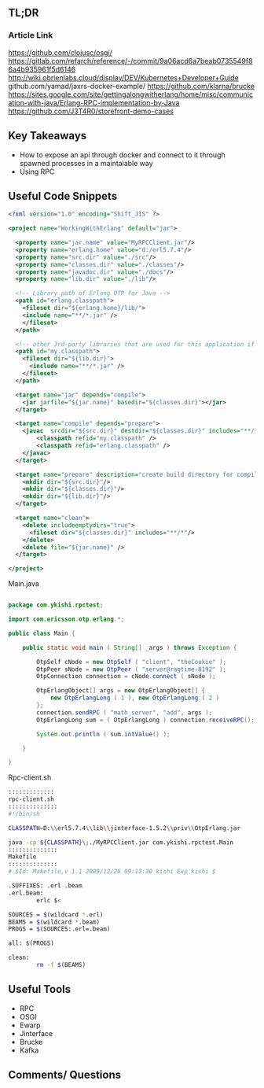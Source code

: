## TL;DR

### Article Link
https://github.com/clojusc/osgi/
https://gitlab.com/refarch/reference/-/commit/9a06acd6a7beab0735549f86a4b935961f5d6146
http://wiki.obrienlabs.cloud/display/DEV/Kubernetes+Developer+Guide
github.com/yamad/jaxrs-docker-example/
https://github.com/klarna/brucke
https://sites.google.com/site/gettingalongwitherlang/home/misc/communication-with-java/Erlang-RPC-implementation-by-Java
https://github.com/J3T4R0/storefront-demo-cases

## Key Takeaways
* How to expose an api through docker and connect to it through spawned processes in a maintaiable way
* Using RPC

## Useful Code Snippets
```xml
<?xml version="1.0" encoding="Shift_JIS" ?>

<project name="WorkingWithErlang" default="jar">

  <property name="jar.name" value="MyRPCClient.jar"/>
  <property name="erlang.home" value="d:/erl5.7.4"/>
  <property name="src.dir" value="./src"/>
  <property name="classes.dir" value="./classes"/>
  <property name="javadoc.dir" value="./docs"/>
  <property name="lib.dir" value="./lib"/>

  <!-- Library path of Erlang OTP for Java -->
  <path id="erlang.classpath">
    <fileset dir="${erlang.home}/lib/">
    <include name="**/*.jar" />
    </fileset>
  </path>

  <!-- other 3rd-party libraries that are used for this application if required -->
  <path id="my.classpath">
    <fileset dir="${lib.dir}">
      <include name="**/*.jar" />
    </fileset>
  </path>

  <target name="jar" depends="compile">
    <jar jarfile="${jar.name}" basedir="${classes.dir}"></jar>
  </target>

  <target name="compile" depends="prepare">
    <javac  srcdir="${src.dir}" destdir="${classes.dir}" includes="**/*.java">
        <classpath refid="my.classpath" />
        <classpath refid="erlang.classpath" />
    </javac>
  </target>

  <target name="prepare" description="create build directory for compiler output">
    <mkdir dir="${src.dir}"/>
    <mkdir dir="${classes.dir}"/>
    <mkdir dir="${lib.dir}"/>
  </target>

  <target name="clean">
    <delete includeemptydirs="true">
      <fileset dir="${classes.dir}" includes="**/*"/>
    </delete>
    <delete file="${jar.name}" />
  </target>

</project>
```
Main.java
```java

package com.ykishi.rpctest;

import com.ericsson.otp.erlang.*;

public class Main {

    public static void main ( String[] _args ) throws Exception {

        OtpSelf cNode = new OtpSelf ( "client", "theCookie" );
        OtpPeer sNode = new OtpPeer ( "server@ragtime-8192" );
        OtpConnection connection = cNode.connect ( sNode );

        OtpErlangObject[] args = new OtpErlangObject[] {
            new OtpErlangLong ( 1 ), new OtpErlangLong ( 2 )
        };
        connection.sendRPC ( "math_server", "add", args );
        OtpErlangLong sum = ( OtpErlangLong ) connection.receiveRPC();

        System.out.println ( sum.intValue() );

    }

}
```
Rpc-client.sh
```sh
:::::::::::::
rpc-client.sh
::::::::::::::
#!/bin/sh

CLASSPATH=D:\\erl5.7.4\\lib\\jinterface-1.5.2\\priv\\OtpErlang.jar

java -cp ${CLASSPATH}\;./MyRPCClient.jar com.ykishi.rpctest.Main
::::::::::::::
Makefile
::::::::::::::
# $Id: Makefile,v 1.1 2009/12/26 09:13:30 kishi Exp kishi $

.SUFFIXES: .erl .beam
.erl.beam:
        erlc $<

SOURCES = $(wildcard *.erl)
BEAMS = $(wildcard *.beam)
PROGS = $(SOURCES:.erl=.beam)

all: $(PROGS)

clean:
        rm -f $(BEAMS)
```
## Useful Tools
* RPC 
* OSGI
* Ewarp
* Jinterface
* Brucke
* Kafka

## Comments/ Questions
